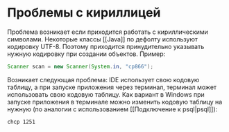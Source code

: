 # Проблемы с кириллицей

Проблема возникает если приходится работать с кириллическими символами. Некоторые классы  [[Java]] по дефолту используют кодировку UTF-8. Поэтому приходится принудительно указывать нужную кодировку при создании объектов. Пример:

```java
Scanner scan = new Scanner(System.in, "cp866");
```

Возникает следующая проблема: IDE использует свою кодовую таблицу, а при запуске приложения через терминал, терминал может использовать свою кодовую таблицу. Как вариант в Windows при запуске приложения в терминале можно изменить кодовую таблицу на нужную (по аналогии с использованием [[Подключение к psql|psql]]):

```shell
chcp 1251
```